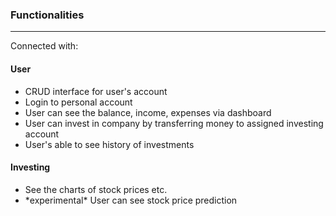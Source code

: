
### Functionalities
___
Connected with:

#### User

<ul>
    <li>CRUD interface for user's account</li>
    <li>Login to personal account</li>
    <li>User can see the balance, income, expenses via dashboard</li>
    <li>User can invest in company by transferring money to assigned investing account</li>
    <li>User's able to see history of investments</li>
</ul>

#### Investing 
<ul>
    <li>See the charts of stock prices etc.</li>
    <li>*experimental* User can see stock price prediction</li>
</ul>


